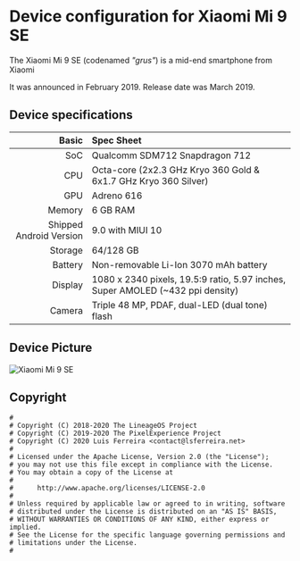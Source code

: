 Device configuration for Xiaomi Mi 9 SE
============================================

The Xiaomi Mi 9 SE (codenamed _"grus"_) is a mid-end smartphone from Xiaomi

It was announced in February 2019. Release date was March 2019.

## Device specifications

Basic   | Spec Sheet
-------:|:-------------------------
SoC     | Qualcomm SDM712 Snapdragon 712
CPU     | Octa-core (2x2.3 GHz Kryo 360 Gold & 6x1.7 GHz Kryo 360 Silver)
GPU     | Adreno 616
Memory  | 6 GB RAM
Shipped Android Version | 9.0 with MIUI 10
Storage | 64/128 GB
Battery | Non-removable Li-Ion 3070 mAh battery
Display | 1080 x 2340 pixels, 19.5:9 ratio, 5.97 inches, Super AMOLED (~432 ppi density)
Camera  | Triple 48 MP, PDAF, dual-LED (dual tone) flash

## Device Picture

![Xiaomi Mi 9 SE](https://xiaomi-mi.com/uploads/CatalogueImage/Mi9_se_blue%20(1)_17416_1550676658.jpg "Xiaomi Mi 9 SE in blue")

## Copyright

```
#
# Copyright (C) 2018-2020 The LineageOS Project
# Copyright (C) 2019-2020 The PixelExperience Project
# Copyright (C) 2020 Luis Ferreira <contact@lsferreira.net>
#
# Licensed under the Apache License, Version 2.0 (the "License");
# you may not use this file except in compliance with the License.
# You may obtain a copy of the License at
#
#      http://www.apache.org/licenses/LICENSE-2.0
#
# Unless required by applicable law or agreed to in writing, software
# distributed under the License is distributed on an "AS IS" BASIS,
# WITHOUT WARRANTIES OR CONDITIONS OF ANY KIND, either express or implied.
# See the License for the specific language governing permissions and
# limitations under the License.
#
